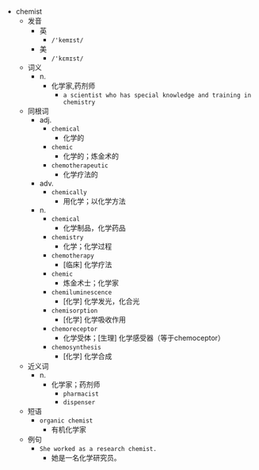- chemist
  - 发音
    - 英
      - `/'kemɪst/`
    - 美
      - `/'kɛmɪst/`
  - 词义
    - n.
      - 化学家,药剂师
        - `a scientist who has special knowledge and training in chemistry`
  - 同根词
    - adj.
      - `chemical`
        - 化学的
      - `chemic`
        - 化学的；炼金术的
      - `chemotherapeutic`
        - 化学疗法的
    - adv.
      - `chemically`
        - 用化学；以化学方法
    - n.
      - `chemical`
        - 化学制品，化学药品
      - `chemistry`
        - 化学；化学过程
      - `chemotherapy`
        - [临床] 化学疗法
      - `chemic`
        - 炼金术士；化学家
      - `chemiluminescence`
        - [化学] 化学发光，化合光
      - `chemisorption`
        - [化学] 化学吸收作用
      - `chemoreceptor`
        - 化学受体；[生理] 化学感受器（等于chemoceptor）
      - `chemosynthesis`
        - [化学] 化学合成
  - 近义词
    - n.
      - 化学家；药剂师
        - `pharmacist`
        - `dispenser`
  - 短语
    - `organic chemist`
      - 有机化学家 
  - 例句
    - `She worked as a research chemist.`
      - 她是一名化学研究员。

